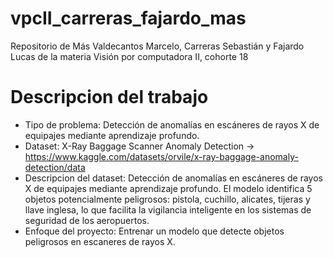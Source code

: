 # vpcII_carreras_fajardo_mas
Repositorio de Más Valdecantos Marcelo, Carreras Sebastián y Fajardo Lucas de la materia Visión por computadora II, cohorte 18

# Descripcion del trabajo
- Tipo de problema: Detección de anomalías en escáneres de rayos X de equipajes mediante aprendizaje profundo.
- Dataset: X-Ray Baggage Scanner Anomaly Detection -> https://www.kaggle.com/datasets/orvile/x-ray-baggage-anomaly-detection/data	
- Descripcion del dataset: Detección de anomalías en escáneres de rayos X de equipajes mediante aprendizaje profundo. El modelo identifica 5 objetos potencialmente peligrosos: pistola, cuchillo, alicates, tijeras y llave inglesa, lo que facilita la vigilancia inteligente en los sistemas de seguridad de los aeropuertos.	
- Enfoque del proyecto: Entrenar un modelo que detecte objetos peligrosos en escaneres de rayos X.														
																								